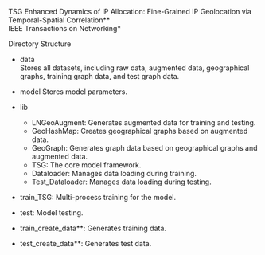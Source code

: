 TSG
Enhanced Dynamics of IP Allocation: Fine-Grained IP Geolocation via Temporal-Spatial Correlation**  
IEEE Transactions on Networking*

Directory Structure

- data  
  Stores all datasets, including raw data, augmented data, geographical graphs, training graph data, and test graph data.

- model
  Stores model parameters.

- lib
  - LNGeoAugment: Generates augmented data for training and testing.
  - GeoHashMap: Creates geographical graphs based on augmented data.
  - GeoGraph: Generates graph data based on geographical graphs and augmented data.
  - TSG: The core model framework.
  - Dataloader: Manages data loading during training.
  - Test_Dataloader: Manages data loading during testing.
 
    
- train_TSG: Multi-process training for the model.
- test: Model testing.
- train_create_data**: Generates training data.
- test_create_data**: Generates test data.

